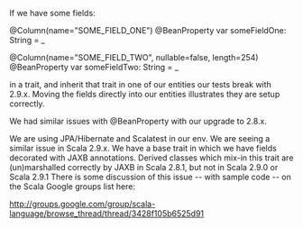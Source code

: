 If we have some fields:

@Column(name="SOME_FIELD_ONE")
@BeanProperty var someFieldOne: String = _

@Column(name="SOME_FIELD_TWO", nullable=false, length=254)
@BeanProperty var someFieldTwo: String = _

in a trait, and inherit that trait in one of our entities our tests break with 2.9.x.  Moving the fields directly into our entities illustrates they are setup correctly.

We had similar issues with @BeanProperty with our upgrade to 2.8.x.

We are using JPA/Hibernate and Scalatest in our env.
We are seeing a similar issue in Scala 2.9.x. We have a base trait in which we have fields decorated with JAXB annotations. Derived classes which mix-in this trait are (un)marshalled correctly by JAXB in Scala 2.8.1, but not in Scala 2.9.0 or Scala 2.9.1 There is some discussion of this issue -- with sample code -- on the Scala Google groups list here:

http://groups.google.com/group/scala-language/browse_thread/thread/3428f105b6525d91
